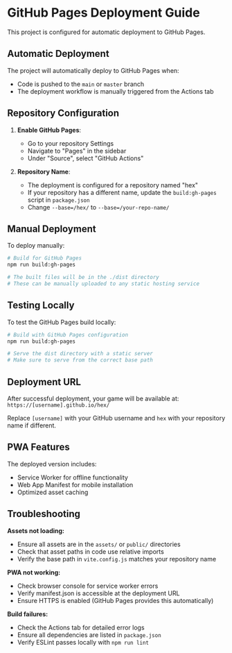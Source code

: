 # GitHub Pages Deployment Guide

This project is configured for automatic deployment to GitHub Pages.

## Automatic Deployment

The project will automatically deploy to GitHub Pages when:
- Code is pushed to the `main` or `master` branch
- The deployment workflow is manually triggered from the Actions tab

## Repository Configuration

1. **Enable GitHub Pages**:
   - Go to your repository Settings
   - Navigate to "Pages" in the sidebar
   - Under "Source", select "GitHub Actions"

2. **Repository Name**:
   - The deployment is configured for a repository named "hex"
   - If your repository has a different name, update the `build:gh-pages` script in `package.json`
   - Change `--base=/hex/` to `--base=/your-repo-name/`

## Manual Deployment

To deploy manually:

```bash
# Build for GitHub Pages
npm run build:gh-pages

# The built files will be in the ./dist directory
# These can be manually uploaded to any static hosting service
```

## Testing Locally

To test the GitHub Pages build locally:

```bash
# Build with GitHub Pages configuration
npm run build:gh-pages

# Serve the dist directory with a static server
# Make sure to serve from the correct base path
```

## Deployment URL

After successful deployment, your game will be available at:
`https://[username].github.io/hex/`

Replace `[username]` with your GitHub username and `hex` with your repository name if different.

## PWA Features

The deployed version includes:
- Service Worker for offline functionality
- Web App Manifest for mobile installation
- Optimized asset caching

## Troubleshooting

**Assets not loading:**
- Ensure all assets are in the `assets/` or `public/` directories
- Check that asset paths in code use relative imports
- Verify the base path in `vite.config.js` matches your repository name

**PWA not working:**
- Check browser console for service worker errors
- Verify manifest.json is accessible at the deployment URL
- Ensure HTTPS is enabled (GitHub Pages provides this automatically)

**Build failures:**
- Check the Actions tab for detailed error logs
- Ensure all dependencies are listed in `package.json`
- Verify ESLint passes locally with `npm run lint`